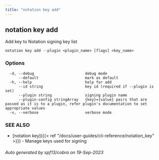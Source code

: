 ```yaml
---
title: "notation key add"
---
```


## notation key add

Add key to Notation signing key list

```
notation key add --plugin <plugin_name> [flags] <key_name>
```

### Options

```
  -d, --debug                       debug mode
      --default                     mark as default
  -h, --help                        help for add
      --id string                   key id (required if --plugin is set)
      --plugin string               signing plugin name
      --plugin-config stringArray   {key}={value} pairs that are passed as it is to a plugin, refer plugin's documentation to set appropriate values
  -v, --verbose                     verbose mode
```

### SEE ALSO

* [notation key]({{< ref "/docs/user-guides/cli-reference/notation_key" >}})	 - Manage keys used for signing

###### Auto generated by spf13/cobra on 19-Sep-2023
